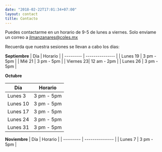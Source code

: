 ```yaml
---
date: "2018-02-22T17:01:34+07:00"
layout: contact
title: Contacto
---
```


Puedes contactarme en  un horario de 9-5 de lunes a viernes.  Solo enviame un correo  a jlmanzanares@coles.mx

Recuerda que nuestra sesiones se llevan  a cabo los dias: 

**Septiembre**
| Día       | Horario         |
| --------- | --------------- |
| Lunes 19  | 3 pm   -    5pm |
| Mié 21    | 3 pm   -    5pm |
| Viernes 23| 12 am   -   2pm |
| Lunes 26  | 3 pm   -    5pm |

**Octubre**

| Día       | Horario         |
| --------- | --------------- |
| Lunes 3   | 3 pm   -    5pm |
| Lunes 10  | 3 pm   -    5pm |
| Lunes 17  | 3 pm   -    5pm |
| Lunes 24  | 3 pm   -    5pm |
| Lunes 31  | 3 pm   -    5pm |

**Noviembre** 
| Día       | Horario         |
| --------- | --------------- |
| Lunes  7  | 3 pm   -    5pm |



